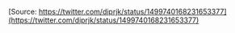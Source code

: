 [Source: https://twitter.com/diprjk/status/1499740168231653377](https://twitter.com/diprjk/status/1499740168231653377)